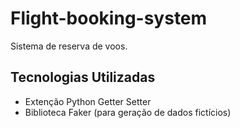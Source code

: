 # Flight-booking-system
Sistema de reserva de voos.


## Tecnologias Utilizadas

- Extenção Python Getter Setter
-  Biblioteca Faker (para geração de dados fictícios)
